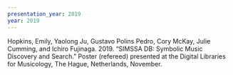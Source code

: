 ```yaml
---
presentation_year: 2019
year: 2019
---
```


Hopkins, Emily, Yaolong Ju, Gustavo Polins Pedro, Cory McKay, Julie Cumming, and Ichiro Fujinaga. 2019. “SIMSSA DB: Symbolic Music Discovery and Search.” Poster (refereed) presented at the Digital Libraries for Musicology, The Hague, Netherlands, November.
